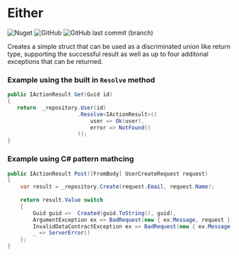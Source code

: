 # Either
![Nuget](https://img.shields.io/nuget/v/Option.Either?style=flat-square)
![GitHub](https://img.shields.io/github/license/mroberts91/Either)
![GitHub last commit (branch)](https://img.shields.io/github/last-commit/mroberts91/Either/master)

Creates a simple struct that can be used as a discriminated union like return type, supporting the successful result as well as up to four additonal exceptions that can be returned.

### Example using the built in ```Resolve``` method
```C#
public IActionResult Get(Guid id)
{
   return  _repository.User(id)
                      .Resolve<IActionResult>((
                          user => Ok(user),
                          error => NotFound()
                      ));
}
```
### Example using C# pattern mathcing
```C#
public IActionResult Post([FromBody] UserCreateRequest request)
{
    var result = _repository.Create(request.Email, request.Name);
            
    return result.Value switch
    {
        Guid guid =>  Created(guid.ToString(), guid),
        ArgumentException ex => BadRequest(new { ex.Message, request }),
        InvalidDataContractException ex => BadRequest(new { ex.Message, request }),
        _ => ServerError()
    };
}
```

